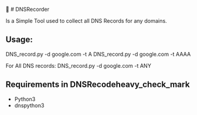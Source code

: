 :magnet: # DNSRecorder

Is a Simple Tool used to collect all DNS Records for any domains.


## Usage:
  
  DNS_record.py -d google.com -t A
  DNS_record.py -d google.com -t AAAA
  
  For All DNS records:
  DNS_record.py -d google.com -t ANY
  
 ## Requirements in DNSRecodeheavy_check_mark
  - Python3
  - dnspython3
